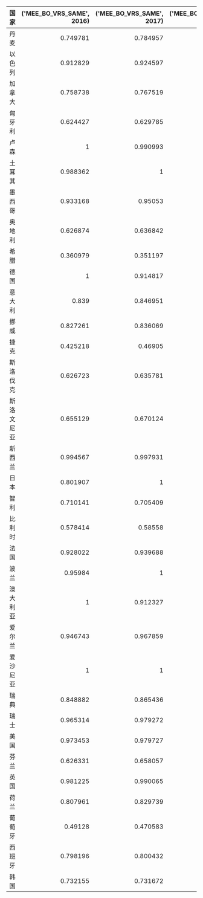 | 国家       |   ('MEE_BO_VRS_SAME', 2016) |   ('MEE_BO_VRS_SAME', 2017) |   ('MEE_BO_VRS_SAME', 2018) |   ('MEE_BO_VRS_SAME', 2019) |   ('MEE_O_VRS_SAME', 2016) |   ('MEE_O_VRS_SAME', 2017) |   ('MEE_O_VRS_SAME', 2018) |   ('MEE_O_VRS_SAME', 2019) |
|:-----------|----------------------------:|----------------------------:|----------------------------:|----------------------------:|---------------------------:|---------------------------:|---------------------------:|---------------------------:|
| 丹麦       |                    0.749781 |                    0.784957 |                    0.793918 |                    0.846461 |                   0.79986  |                   0.823016 |                   0.829131 |                   0.866898 |
| 以色列     |                    0.912829 |                    0.924597 |                    0.924925 |                    0.926109 |                   0.919818 |                   0.929884 |                   0.930167 |                   0.931193 |
| 加拿大     |                    0.758738 |                    0.767519 |                    0.771693 |                    0.775446 |                   0.805632 |                   0.811371 |                   0.814128 |                   0.816624 |
| 匈牙利     |                    0.624427 |                    0.629785 |                    0.654658 |                    0.673796 |                   0.72697  |                   0.729813 |                   0.743305 |                   0.754032 |
| 卢森       |                    1        |                    0.990993 |                    0.987742 |                    0.982371 |                   1        |                   0.991073 |                   0.987891 |                   0.982677 |
| 土耳其     |                    0.988362 |                    1        |                    1        |                    0.986924 |                   0.988496 |                   1        |                   1        |                   0.987093 |
| 墨西哥     |                    0.933168 |                    0.95053  |                    0.963624 |                    0.962032 |                   0.937355 |                   0.952862 |                   0.9649   |                   0.963421 |
| 奥地利     |                    0.626874 |                    0.636842 |                    0.661703 |                    0.663467 |                   0.728265 |                   0.733591 |                   0.747218 |                   0.748205 |
| 希腊       |                    0.360979 |                    0.351197 |                    0.368553 |                    0.402364 |                   0.61012  |                   0.6065   |                   0.612953 |                   0.625925 |
| 德国       |                    1        |                    0.914817 |                    0.931302 |                    0.952613 |                   1        |                   0.921504 |                   0.935718 |                   0.954757 |
| 意大利     |                    0.839    |                    0.846951 |                    0.850476 |                    0.851867 |                   0.861327 |                   0.867266 |                   0.869926 |                   0.870979 |
| 挪威       |                    0.827261 |                    0.836069 |                    0.83366  |                    0.840981 |                   0.852705 |                   0.859157 |                   0.857383 |                   0.862799 |
| 捷克       |                    0.425218 |                    0.46905  |                    0.497399 |                    0.524859 |                   0.635008 |                   0.653189 |                   0.665513 |                   0.677901 |
| 斯洛伐克   |                    0.626723 |                    0.635781 |                    0.6575   |                    0.675743 |                   0.728185 |                   0.73302  |                   0.744879 |                   0.755141 |
| 斯洛文尼亚 |                    0.655129 |                    0.670124 |                    0.690829 |                    0.718686 |                   0.743566 |                   0.75195  |                   0.763842 |                   0.780449 |
| 新西兰     |                    0.994567 |                    0.997931 |                    1        |                    0.9924   |                   0.994596 |                   0.997935 |                   1        |                   0.992458 |
| 日本       |                    0.801907 |                    1        |                    0.903489 |                    0.929169 |                   0.83466  |                   1        |                   0.911983 |                   0.933855 |
| 智利       |                    0.710141 |                    0.705409 |                    0.723381 |                    0.711917 |                   0.775278 |                   0.772445 |                   0.783319 |                   0.776347 |
| 比利时     |                    0.578414 |                    0.58558  |                    0.594714 |                    0.603844 |                   0.70344  |                   0.707003 |                   0.711599 |                   0.716252 |
| 法国       |                    0.928022 |                    0.939688 |                    0.959977 |                    0.977403 |                   0.932855 |                   0.943119 |                   0.961517 |                   0.977902 |
| 波兰       |                    0.95984  |                    1        |                    1        |                    1        |                   0.961391 |                   1        |                   1        |                   1        |
| 澳大利亚   |                    1        |                    0.912327 |                    0.989473 |                    0.937625 |                   1        |                   0.919394 |                   0.989583 |                   0.941287 |
| 爱尔兰     |                    0.946743 |                    0.967859 |                    1        |                    1        |                   0.949436 |                   0.96886  |                   1        |                   1        |
| 爱沙尼亚   |                    1        |                    1        |                    1        |                    1        |                   1        |                   1        |                   1        |                   1        |
| 瑞典       |                    0.848882 |                    0.865436 |                    0.876703 |                    0.888815 |                   0.868721 |                   0.881396 |                   0.890237 |                   0.89994  |
| 瑞士       |                    0.965314 |                    0.979272 |                    0.998747 |                    1        |                   0.966477 |                   0.979693 |                   0.998749 |                   1        |
| 美国       |                    0.973453 |                    0.979727 |                    1        |                    1        |                   0.974139 |                   0.98013  |                   1        |                   1        |
| 芬兰       |                    0.626331 |                    0.658057 |                    0.651278 |                    0.674463 |                   0.727977 |                   0.745188 |                   0.741443 |                   0.754411 |
| 英国       |                    0.981225 |                    0.990065 |                    0.993335 |                    1        |                   0.981571 |                   0.990163 |                   0.993379 |                   1        |
| 荷兰       |                    0.807961 |                    0.829739 |                    0.847721 |                    0.861536 |                   0.838899 |                   0.854511 |                   0.867846 |                   0.878376 |
| 葡萄牙     |                    0.49128  |                    0.470583 |                    0.50643  |                    0.544707 |                   0.662814 |                   0.653844 |                   0.669537 |                   0.687147 |
| 西班牙     |                    0.798196 |                    0.800432 |                    0.813776 |                    0.838744 |                   0.832083 |                   0.833634 |                   0.843011 |                   0.861136 |
| 韩国       |                    0.732155 |                    0.731672 |                    0.732363 |                    0.745032 |                   0.78874  |                   0.78844  |                   0.788869 |                   0.796833 |